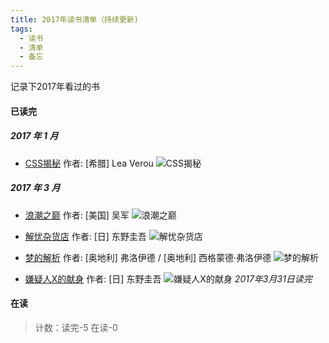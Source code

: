```yaml
---
title: 2017年读书清单（持续更新)
tags:
  - 读书
  - 清单
  - 备忘
---
```

记录下2017年看过的书

#### 已读完

##### 2017 年 1 月
* [CSS揭秘](https://book.douban.com/subject/26745943/)
  作者:  [希腊] Lea Verou
![CSS揭秘](/assets/blogImg/cssjiemi.jpg)

##### 2017 年 3 月
* [浪潮之巅](https://book.douban.com/subject/6709783/)
  作者:  [美国] 吴军
![浪潮之巅](/assets/blogImg/langchao.jpg)

* [解忧杂货店](https://book.douban.com/subject/25862578/)
  作者: [日] 东野圭吾
![解忧杂货店](/assets/blogImg/jieyouzahuodian.jpg)

* [梦的解析](https://book.douban.com/subject/1201821/)
  作者:  [奥地利] 弗洛伊德 / [奥地利] 西格蒙德·弗洛伊德
![梦的解析](/assets/blogImg/mengdejiexi.jpg)

* [嫌疑人X的献身](https://book.douban.com/subject/3211779/)
  作者: [日] 东野圭吾
![嫌疑人X的献身](/assets/blogImg/xianyiren.jpg)
*2017年3月31日读完*

#### 在读


> 计数：读完-5 在读-0
